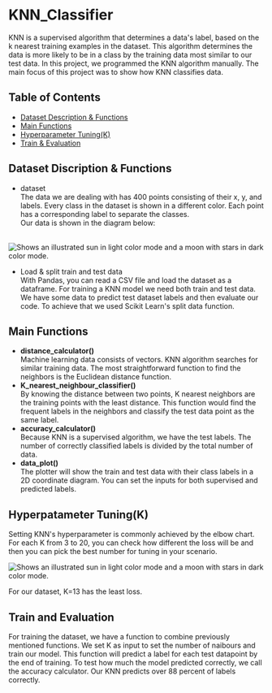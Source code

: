 # KNN_Classifier
KNN is a supervised algorithm that determines a data's label, based on the k nearest training examples in the dataset. This algorithm determines the data is more likely to be in a class by the training data most similar to our test data. In this project, we programmed the KNN algorithm manually. The main focus of this project was to show how KNN classifies data.

## Table of Contents
- [Dataset Description & Functions](https://github.com/KimiyaVahidMotlagh/KNN_Classifier#dataset-discription--functions) <br />
- [Main Functions](https://github.com/KimiyaVahidMotlagh/KNN_Classifier/blob/main/README.md#main-functions)  <br />
- [Hyperparameter Tuning(K)](https://github.com/KimiyaVahidMotlagh/KNN_Classifier#hyperpatameter-tuningk) <br />
- [Train & Evaluation](https://github.com/KimiyaVahidMotlagh/KNN_Classifier/blob/main/README.md#train-and-evaluation) <br />

## Dataset Discription & Functions
- dataset <br/>
The data we are dealing with has 400 points consisting of their x, y, and labels. Every class in the dataset is shown in a different color. Each point has a corresponding label to separate the classes. <br/> Our data is shown in the diagram below: <br/><br/>

<picture>
 <source media="(prefers-color-scheme: dark)" srcset="https://github.com/KimiyaVahidMotlagh/Handwritten-KNN/blob/main/Pictures/dataDarkmode.jpg">
 <img alt="Shows an illustrated sun in light color mode and a moon with stars in dark color mode." src="https://github.com/KimiyaVahidMotlagh/Handwritten-KNN/blob/main/Pictures/Data.jpg">
</picture> <br/>

- Load & split train and test data <br />
With Pandas, you can read a CSV file and load the dataset as a dataframe. For training a KNN model we need both train and test data. We have some data to predict test dataset labels and then evaluate our code. To achieve that we used Scikit Learn's split data function.

## Main Functions
- **distance_calculator()** <br />
Machine learning data consists of vectors. KNN algorithm searches for similar training data. The most straightforward function to find the neighbors is the Euclidean distance function.<br />
- **K_nearest_neighbour_classifier()** <br />
By knowing the distance between two points, K nearest neighbors are the training points with the least distance. This function would find the frequent labels in the neighbors and classify the test data point as the same label.
- **accuracy_calculator()** <br />
Because KNN is a supervised algorithm, we have the test labels. The number of correctly classified labels is divided by the total number of data.
- **data_plot()** <br />
The plotter will show the train and test data with their class labels in a 2D coordinate diagram. You can set the inputs for both supervised and predicted labels.

## Hyperpatameter Tuning(K)<br />
Setting KNN's hyperparameter is commonly achieved by the elbow chart. For each K from 3 to 20, you can check how different the loss will be and then you can pick the best number for tuning in your scenario. <br/>

<picture>
 <source media="(prefers-color-scheme: dark)" srcset="https://github.com/KimiyaVahidMotlagh/Handwritten-KNN/blob/main/Pictures/elbowDarkmode.jpg">
 <img alt="Shows an illustrated sun in light color mode and a moon with stars in dark color mode." src="https://github.com/KimiyaVahidMotlagh/Handwritten-KNN/blob/main/Pictures/elbow.jpg">
</picture>

For our dataset, K=13 has the least loss. 

## Train and Evaluation
For training the dataset, we have a function to combine previously mentioned functions. We set K as input to set the number of naibours and train our model. This function will predict a label for each test datapoint by the end of training. To test how much the model predicted correctly, we call the accuracy calculator. Our KNN predicts over 88 percent of labels correctly.
